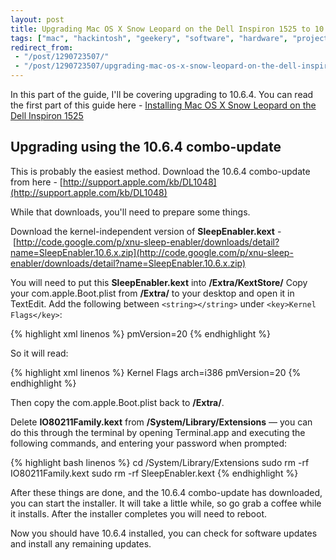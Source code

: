 ```yaml
---
layout: post
title: Upgrading Mac OS X Snow Leopard on the Dell Inspiron 1525 to 10.6.4
tags: ["mac", "hackintosh", "geekery", "software", "hardware", "projects"]
redirect_from:
 - "/post/1290723507/"
 - "/post/1290723507/upgrading-mac-os-x-snow-leopard-on-the-dell-inspiron/"
---
```


In this part of the guide, I'll be covering upgrading to 10.6.4. You can read the first part of this guide here - [Installing Mac OS X Snow Leopard on the Dell Inspiron 1525](http://blog.omgmog.net/post/1265485126)

<!-- more -->

## Upgrading using the 10.6.4 combo-update

This is probably the easiest method. Download the 10.6.4 combo-update from here - [http://support.apple.com/kb/DL1048](http://support.apple.com/kb/DL1048)

While that downloads, you'll need to prepare some things.

Download the kernel-independent version of **SleepEnabler.kext** - [http://code.google.com/p/xnu-sleep-enabler/downloads/detail?name=SleepEnabler.10.6.x.zip](http://code.google.com/p/xnu-sleep-enabler/downloads/detail?name=SleepEnabler.10.6.x.zip)

You will need to put this **SleepEnabler.kext** into **/Extra/KextStore/**
Copy your com.apple.Boot.plist from **/Extra/** to your desktop and open it in TextEdit. Add the following between `<string></string>` under `<key>Kernel Flags</key>`:

{% highlight xml linenos %}
pmVersion=20
{% endhighlight %}

So it will read:

{% highlight xml linenos %}
<key>Kernel Flags</key>
<string>arch=i386 pmVersion=20</string>
{% endhighlight %}

Then copy the com.apple.Boot.plist back to **/Extra/**.

Delete **IO80211Family.kext** from **/System/Library/Extensions** &mdash; you can do this through the terminal by opening Terminal.app and executing the following commands, and entering your password when prompted:

{% highlight bash linenos %}
cd /System/Library/Extensions
sudo rm -rf IO80211Family.kext
sudo rm -rf SleepEnabler.kext
{% endhighlight %}

After these things are done, and the 10.6.4 combo-update has downloaded, you can start the installer. It will take a little while, so go grab a coffee while it installs. After the installer completes you will need to reboot.

Now you should have 10.6.4 installed, you can check for software updates and install any remaining updates.
